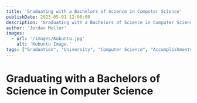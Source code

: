 ```yaml
---
title: 'Graduating with a Bachelors of Science in Computer Science'
publishDate: 2023-05-01 12:00:00
description: 'Graduating with a Bachelors of Science in Computer Science'
author: 'Jordan Muller'
images:
  - url: '/images/Kubuntu.jpg'
    alt: 'Kubuntu Image.'
tags: ["Graduation", "University", "Computer Science", "Accomplishments", "Milestones", "Degree"]
---
```

# Graduating with a Bachelors of Science in Computer Science